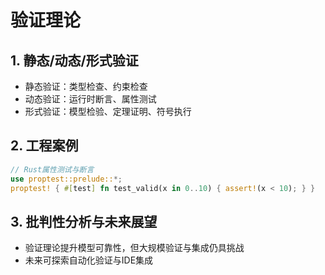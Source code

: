 # 验证理论

## 1. 静态/动态/形式验证

- 静态验证：类型检查、约束检查
- 动态验证：运行时断言、属性测试
- 形式验证：模型检验、定理证明、符号执行

## 2. 工程案例

```rust
// Rust属性测试与断言
use proptest::prelude::*;
proptest! { #[test] fn test_valid(x in 0..10) { assert!(x < 10); } }
```

## 3. 批判性分析与未来展望

- 验证理论提升模型可靠性，但大规模验证与集成仍具挑战
- 未来可探索自动化验证与IDE集成
